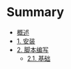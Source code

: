 # Summary

* [概述](README.md)
* [1. 安装](chapter/install.md)
* [2. 脚本编写](chapter/p1_build_script/README.md)
  * [2.1. 基础](chapter/p1_build_script/01_build_script_basics.md.md)

